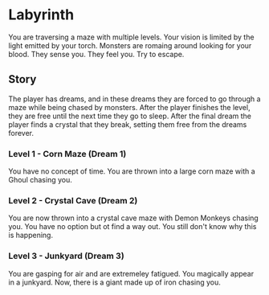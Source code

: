 # Labyrinth
You are traversing a maze with multiple levels. Your vision is limited by the light emitted by your torch. Monsters are romaing around looking for your blood. They sense you. They feel you. Try to escape.
## Story
The player has dreams, and in these dreams they are forced to go through a maze while being chased by monsters. After the player finishes the level, they are free until the next time they go to sleep. After the final dream the player finds a crystal that they break, setting them free from the dreams forever.
### Level 1 - Corn Maze (Dream 1)
You have no concept of time. You are thrown into a large corn maze with a Ghoul chasing you.
### Level 2 - Crystal Cave (Dream 2)
You are now thrown into a crystal cave maze with Demon Monkeys chasing you. You have no option but ot find a way out. You still don't know why this is happening.
### Level 3 - Junkyard (Dream 3)
You are gasping for air and are extremeley fatigued. You magically appear in a junkyard. Now, there is a giant made up of iron chasing you. 
  
